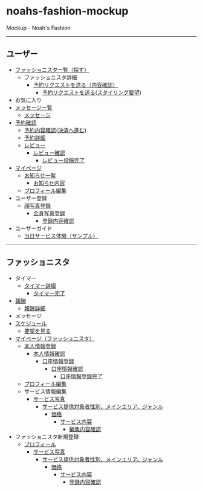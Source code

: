 # noahs-fashion-mockup
Mockup - Noah's Fashion
***
## ユーザー
- [ファッショニスタ一覧（探す）](https://teppei-hashimoto.github.io/noahs-fashion-mockup/fashionista_list.html)
  - ファッショニスタ詳細
    - [予約リクエストを送る（内容確認）](https://teppei-hashimoto.github.io/noahs-fashion-mockup/reserve_application.html)
      - [予約リクエストを送る(スタイリング要望)](https://teppei-hashimoto.github.io/noahs-fashion-mockup/reserve_styling_request.html)
- お気に入り
- [メッセージ一覧](https://teppei-hashimoto.github.io/noahs-fashion-mockup/message_list.html)
  - [メッセージ](https://teppei-hashimoto.github.io/noahs-fashion-mockup/message.html)
- [予約確認](https://teppei-hashimoto.github.io/noahs-fashion-mockup/reserve.html)
  - [予約内容確認(決済へ進む)](https://teppei-hashimoto.github.io/noahs-fashion-mockup/reserve_confirm.html)
  - [予約詳細](https://teppei-hashimoto.github.io/noahs-fashion-mockup/reserve_infomation.html)
  - [レビュー](https://teppei-hashimoto.github.io/noahs-fashion-mockup/review.html)
    - [レビュー確認](https://teppei-hashimoto.github.io/noahs-fashion-mockup/review_confirm.html)
      - [レビュー投稿完了](https://teppei-hashimoto.github.io/noahs-fashion-mockup/review_complete.html)
- [マイページ](https://teppei-hashimoto.github.io/noahs-fashion-mockup/mypage.html)
  - [お知らせ一覧](https://teppei-hashimoto.github.io/noahs-fashion-mockup/notification_list.html)
    - [お知らせ内容](https://teppei-hashimoto.github.io/noahs-fashion-mockup/notification_detail.html)
  - [プロフィール編集](https://teppei-hashimoto.github.io/noahs-fashion-mockup/account/user_profile_edit.html)
- ユーザー登録
  - [顔写真登録](https://teppei-hashimoto.github.io/noahs-fashion-mockup/account/user_registration_selfie.html)
    - [全身写真登録](https://teppei-hashimoto.github.io/noahs-fashion-mockup/account/user_registration_coordinate.html)
      - [登録内容確認](https://teppei-hashimoto.github.io/noahs-fashion-mockup/account/user_registration_confirm.html)
- ユーザーガイド
  - [当日サービス体験（サンプル）](https://teppei-hashimoto.github.io/noahs-fashion-mockup/user_guide/user_guide_service.html)

***
## ファッショニスタ
- タイマー
  - [タイマー詳細](https://teppei-hashimoto.github.io/noahs-fashion-mockup/timer_detail.html)
    - [タイマー完了](https://teppei-hashimoto.github.io/noahs-fashion-mockup/timer_complete.html)
- [報酬](https://teppei-hashimoto.github.io/noahs-fashion-mockup/remuneration_list.html)
  - [報酬詳細](https://teppei-hashimoto.github.io/noahs-fashion-mockup/remuneration_detail.html)
- メッセージ
- [スケジュール](https://teppei-hashimoto.github.io/noahs-fashion-mockup/schedule.html)
  - [要望を見る](https://teppei-hashimoto.github.io/noahs-fashion-mockup/check_styling_request.html)
- [マイページ（ファッショニスタ）](https://teppei-hashimoto.github.io/noahs-fashion-mockup/mypage_fashionista.html)
  - [本人情報登録](https://teppei-hashimoto.github.io/noahs-fashion-mockup/fashionista_edit/card_register_account.html)
    - [本人情報確認](https://teppei-hashimoto.github.io/noahs-fashion-mockup/fashionista_edit/card_register_account_confirm.html)
      - [口座情報登録](https://teppei-hashimoto.github.io/noahs-fashion-mockup/fashionista_edit/card_register_bank.html)
        - [口座情報確認](https://teppei-hashimoto.github.io/noahs-fashion-mockup/fashionista_edit/card_register_bank_confirm.html)
          - [口座情報登録完了](https://teppei-hashimoto.github.io/noahs-fashion-mockup/fashionista_edit/card_register_complete.html)
  - [プロフィール編集](https://teppei-hashimoto.github.io/noahs-fashion-mockup/account/fashionista_edit_profile.html)
  - サービス情報編集
    - [サービス写真](https://teppei-hashimoto.github.io/noahs-fashion-mockup/account/fashionista_edit_images.html)
      - [サービス提供対象者性別、メインエリア、ジャンル](https://teppei-hashimoto.github.io/noahs-fashion-mockup/account/fashionista_edit_service.html)
        - [価格](https://teppei-hashimoto.github.io/noahs-fashion-mockup/account/fashionista_edit_price.html)
          - [サービス内容](https://teppei-hashimoto.github.io/noahs-fashion-mockup/account/fashionista_edit_content.html)
            - [編集内容確認](https://teppei-hashimoto.github.io/noahs-fashion-mockup/account/fashionista_edit_confirm.html)
- ファッショニスタ新規登録
  - [プロフィール](https://teppei-hashimoto.github.io/noahs-fashion-mockup/account/fashionista_registration_profile2.html)
    - [サービス写真](https://teppei-hashimoto.github.io/noahs-fashion-mockup/account/fashionista_registration_images.html)
      - [サービス提供対象者性別、メインエリア、ジャンル](https://teppei-hashimoto.github.io/noahs-fashion-mockup/account/fashionista_registration_service.html)
        - [価格](https://teppei-hashimoto.github.io/noahs-fashion-mockup/account/fashionista_registration_price.html)
          - [サービス内容](https://teppei-hashimoto.github.io/noahs-fashion-mockup/account/fashionista_registration_content.html)
            - [登録内容確認](https://teppei-hashimoto.github.io/noahs-fashion-mockup/account/fashionista_registration_confirm.html)
